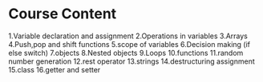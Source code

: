 # Course Content
1.Variable declaration and assignment
2.Operations in variables
3.Arrays
4.Push,pop and shift functions
5.scope of variables
6.Decision making (if else switch)
7.objects
8.Nested objects
9.Loops
10.functions
11.random number generation
12.rest operator
13.strings
14.destructuring assignment
15.class
16.getter and setter
